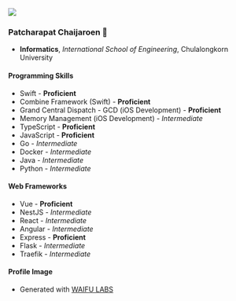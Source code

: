 <img src="https://media1.tenor.com/images/3cee627ab9f455a0f14739ba5edbf81a/tenor.gif?itemid=13499314" />

### Patcharapat Chaijaroen 👋
- **Informatics**, *International School of Engineering*, Chulalongkorn University

#### Programming Skills
- Swift - **Proficient**
- Combine Framework (Swift) - **Proficient**
- Grand Central Dispatch - GCD (iOS Development) - **Proficient**
- Memory Management (iOS Development) - *Intermediate*
- TypeScript - **Proficient**
- JavaScript - **Proficient**
- Go - *Intermediate*
- Docker - *Intermediate*
- Java - *Intermediate*
- Python - *Intermediate*

#### Web Frameworks
- Vue - **Proficient**
- NestJS - *Intermediate*
- React - *Intermediate*
- Angular - *Intermediate*
- Express - **Proficient**
- Flask - *Intermediate*
- Traefik - *Intermediate*

#### Profile Image
- Generated with [WAIFU LABS](https://waifulabs.com/)
